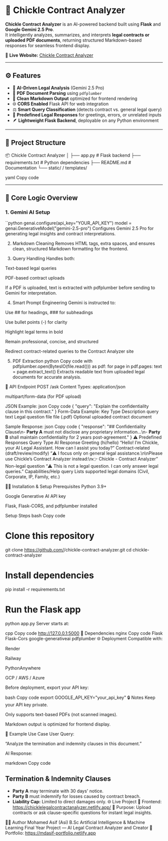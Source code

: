 # 🧾 Chickle Contract Analyzer

**Chickle Contract Analyzer** is an AI-powered backend built using **Flask** and **Google Gemini 2.5 Pro**.  
It intelligently analyzes, summarizes, and interprets **legal contracts or uploaded PDF documents**, returning structured Markdown-based responses for seamless frontend display.

🔗 **Live Website:** [Chickle Contract Analyzer](https://chicklelegalcontractanalyzer.netlify.app/)

---

## ⚙️ Features

- 🧠 **AI-Driven Legal Analysis** (Gemini 2.5 Pro)
- 📄 **PDF Document Parsing** using `pdfplumber`
- 🧹 **Clean Markdown Output** optimized for frontend rendering
- 🌐 **CORS Enabled** Flask API for web integration
- ⚖️ **Smart Query Classification** (detects contract vs. general legal query)
- 💬 **Predefined Legal Responses** for greetings, errors, or unrelated inputs
- 🪶 **Lightweight Flask Backend**, deployable on any Python environment

---

## 🧩 Project Structure

📦 Chickle Contract Analyzer
│
├── app.py # Flask backend
├── requirements.txt # Python dependencies
├── README.md # Documentation
└── static/ / templates/ 

yaml
Copy code

---

## 🧠 Core Logic Overview

### 1. Gemini AI Setup
``python
genai.configure(api_key="YOUR_API_KEY")
model = genai.GenerativeModel("gemini-2.5-pro")
Configures Gemini 2.5 Pro for generating legal insights and contract interpretations.

2. Markdown Cleaning
Removes HTML tags, extra spaces, and ensures clean, structured Markdown formatting for the frontend.

3. Query Handling
Handles both:

Text-based legal queries

PDF-based contract uploads

If a PDF is uploaded, text is extracted with pdfplumber before sending to Gemini for interpretation.

4. Smart Prompt Engineering
Gemini is instructed to:

Use ## for headings, ### for subheadings

Use bullet points (-) for clarity

Highlight legal terms in bold

Remain professional, concise, and structured

Redirect contract-related queries to the Contract Analyzer site

5. PDF Extraction
python
Copy code
with pdfplumber.open(BytesIO(file.read())) as pdf:
    for page in pdf.pages:
        text = page.extract_text()
Extracts readable text from uploaded legal documents for accurate analysis.

🧰 API Endpoint
POST /ask
Content Types:
application/json

multipart/form-data (for PDF upload)

JSON Example:
json
Copy code
{
  "query": "Explain the confidentiality clause in this contract."
}
Form-Data Example:
Key	Type	Description
query	text	Legal question
file	file (.pdf)	Optional uploaded contract document

Sample Response:
json
Copy code
{
  "response": "## Confidentiality Clause\n- **Party A** must not disclose any proprietary information...\n- **Party B** shall maintain confidentiality for 2 years post-agreement."
}
⚠️ Predefined Responses
Query Type	AI Response
Greeting (hi/hello)	“Hello! I’m Chickle, your AI Legal Assistant. How can I assist you today?”
Contract-related (draft/review/modify)	“⚠️ I focus only on general legal assistance.\n\nPlease use Chickle’s Contract Analyzer instead:\n👉 Chickle - Contract Analyzer”
Non-legal question	“⚠️ This is not a legal question. I can only answer legal queries.”
Capabilities/Help query	Lists supported legal domains (Civil, Corporate, IP, Family, etc.)

🧑‍💻 Installation & Setup
Prerequisites
Python 3.9+

Google Generative AI API key

Flask, Flask-CORS, and pdfplumber installed

Setup Steps
bash
Copy code
# Clone this repository
git clone https://github.com/<your-repo>/chickle-contract-analyzer.git
cd chickle-contract-analyzer

# Install dependencies
pip install -r requirements.txt

# Run the Flask app
python app.py
Server starts at:

cpp
Copy code
http://127.0.0.1:5000
🧩 Dependencies
nginx
Copy code
Flask
Flask-Cors
google-generativeai
pdfplumber
🌐 Deployment
Compatible with:

Render

Railway

PythonAnywhere

GCP / AWS / Azure

Before deployment, export your API key:

bash
Copy code
export GOOGLE_API_KEY="your_api_key"
🔒 Notes
Keep your API key private.

Only supports text-based PDFs (not scanned images).

Markdown output is optimized for frontend display.

🧾 Example Use Case
User Query:

“Analyze the termination and indemnity clauses in this document.”

AI Response:

markdown
Copy code
## Termination & Indemnity Clauses
- **Party A** may terminate with 30 days' notice.  
- **Party B** must indemnify for losses caused by contract breach.  
- **Liability Cap:** Limited to direct damages only.
🌐 Live Project
🚀 Frontend: https://chicklelegalcontractanalyzer.netlify.app/
💬 Purpose: Upload contracts or ask clause-specific questions for instant legal insights.

🧑‍⚖️ Author
Mohamed Asif (Asi)
B.Sc Artificial Intelligence & Machine Learning
Final Year Project — AI Legal Contract Analyzer and Creator
📁 Portfolio: https://mdasif-portfolio.netlify.app


